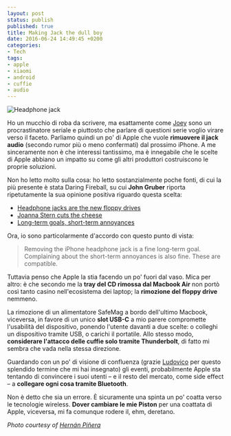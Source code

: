 ```yaml
---
layout: post
status: publish
published: true
title: Making Jack the dull boy
date: 2016-06-24 14:49:45 +0200
categories:
- Tech
tags:
- apple
- xiaomi
- android
- cuffie
- audio
---
```


![Headphone jack](https://c1.staticflickr.com/9/8587/15893585805_e985f86cb8_h.jpg)

Ho un mucchio di roba da scrivere, ma esattamente come [Joey](http://www.omgubuntu.co.uk/2016/06/guess-write-flatpak-im-finding-hard) sono un procrastinatore seriale e piuttosto che parlare di questioni serie voglio virare verso il faceto. Parliamo quindi un po' di Apple che vuole **rimuovere il jack audio** (secondo rumor più o meno confermati) dal prossimo iPhone. A me sinceramente non è che interessi tantissimo, ma è innegabile che le scelte di Apple abbiano un impatto su come gli altri produttori costruiscono le proprie soluzioni.

Non ho letto molto sulla cosa: ho letto sostanzialmente poche fonti, di cui la più presente è stata Daring Fireball, su cui **John Gruber** riporta ripetutamente la sua opinione positiva riguardo questa scelta:

- [Headphone jacks are the new floppy drives](http://daringfireball.net/2016/06/headphone_jacks_are_the_new_floppy_drives)
- [Joanna Stern cuts the cheese](http://daringfireball.net/linked/2016/06/22/stern-macbook-spectre)
- [Long-term goals, short-term annoyances](http://daringfireball.net/linked/2016/06/23/mrgan-longterm-shortterm)

Ora, io sono particolarmente d'accordo con questo punto di vista:

> Removing the iPhone headphone jack is a fine long-term goal. Complaining about the short-term annoyances is also fine. These are compatible.

Tuttavia penso che Apple la stia facendo un po' fuori dal vaso. Mica per altro: è che secondo me la **tray del CD rimossa dal Macbook Air** non portò così tanto casino nell'ecosistema dei laptop; la **rimozione del floppy drive** nemmeno.

La rimozione di un alimentatore SafeMag a bordo dell'ultimo Macbook, viceversa, in favore di un unico **slot USB-C** a mio parere compromette l'usabilità del dispositivo, ponendo l'utente davanti a due scelte: o colleghi un dispositivo tramite USB, o carichi il portatile. Allo stesso modo, **considerare l'attacco delle cuffie solo tramite Thunderbolt**, di fatto mi sembra che vada nella stessa direzione.

Guardando con un po' di visione di confluenza (grazie [Ludovico](https://twitter.com/cafaludo) per questo splendido termine che mi hai insegnato) gli eventi, probabilmente Apple sta tentando di convincere i suoi utenti – e il resto del mercato, come side effect – a **collegare ogni cosa tramite Bluetooth**.

Non è detto che sia un errore. È sicuramente una spinta un po' coatta verso le tecnologie wireless. **Dover cambiare le mie Piston** per una coattata di Apple, viceversa, mi fa comunque rodere il, ehm, deretano.

_Photo courtesy of [Hernán Piñera](https://www.flickr.com/photos/67430875@N03/15893585805)_
